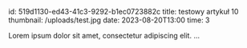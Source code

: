 
id: 519d1130-ed43-41c3-9292-b1ec0723882c
title: testowy artykuł 10
thumbnail: /uploads/test.jpg
date: 2023-08-20T13:00
time: 3

Lorem ipsum dolor sit amet, consectetur adipiscing elit. ...
